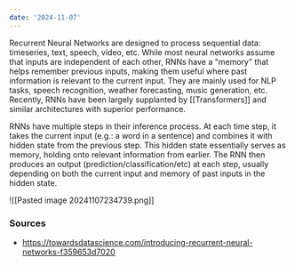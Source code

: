 ```yaml
---
date: '2024-11-07'
---
```

Recurrent Neural Networks are designed to process sequential data: timeseries, text, speech, video, etc. While most neural networks assume that inputs are independent of each other, RNNs have a "memory" that helps remember previous inputs, making them useful where past information is relevant to the current input. They are mainly used for NLP tasks, speech recognition, weather forecasting, music generation, etc. Recently, RNNs have been largely supplanted by [[Transformers]] and similar architectures with superior performance.

RNNs have multiple steps in their inference process. At each time step, it takes the current input (e.g.: a word in a sentence) and combines it with hidden state from the previous step. This hidden state essentially serves as memory, holding onto relevant information from earlier. The RNN then produces an output (prediction/classification/etc) at each step, usually depending on both the current input and memory of past inputs in the hidden state.

![[Pasted image 20241107234739.png]]
### Sources
- https://towardsdatascience.com/introducing-recurrent-neural-networks-f359653d7020